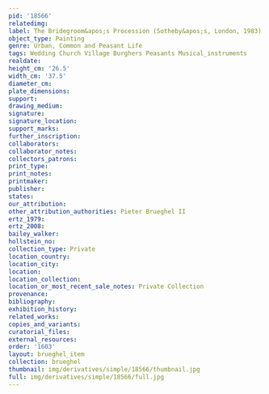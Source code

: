 ```yaml
---
pid: '18566'
relatedimg: 
label: The Bridegroom&apos;s Procession (Sotheby&apos;s, London, 1983)
object_type: Painting
genre: Urban, Common and Peasant Life
tags: Wedding Church Village Burghers Peasants Musical_instruments
realdate: 
height_cm: '26.5'
width_cm: '37.5'
diameter_cm: 
plate_dimensions: 
support: 
drawing_medium: 
signature: 
signature_location: 
support_marks: 
further_inscription: 
collaborators: 
collaborator_notes: 
collectors_patrons: 
print_type: 
print_notes: 
printmaker: 
publisher: 
states: 
our_attribution: 
other_attribution_authorities: Pieter Brueghel II
ertz_1979: 
ertz_2008: 
bailey_walker: 
hollstein_no: 
collection_type: Private
location_country: 
location_city: 
location: 
location_collection: 
location_or_most_recent_sale_notes: Private Collection
provenance: 
bibliography: 
exhibition_history: 
related_works: 
copies_and_variants: 
curatorial_files: 
external_resources: 
order: '1603'
layout: brueghel_item
collection: brueghel
thumbnail: img/derivatives/simple/18566/thumbnail.jpg
full: img/derivatives/simple/18566/full.jpg
---
```


